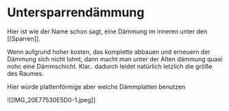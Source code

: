 # Untersparrendämmung

Hier ist wie der Name schon sagt, eine Dämmung im inneren unter den [[Sparren]].

Wenn aufgrund hoher kosten, das komplette abbauen und erneuern der Dämmung sich nicht lohnt, dann macht man unter der Alten dämmung quasi nohc eine Dämmschicht. Klar.. dadurch leidet natürlich letzlich die größe des Raumes. 

Hier würde plattenförmige aber weiche Dämmplatten benutzen

![[IMG_20E77530E5D0-1.jpeg]]